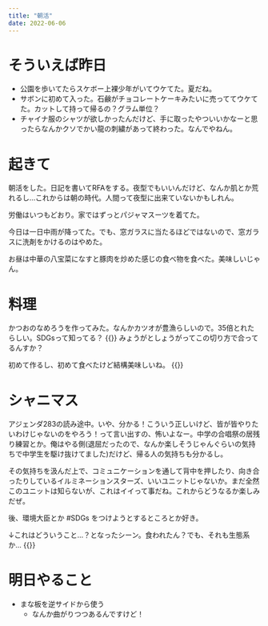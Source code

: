 ```yaml
---
title: "朝活"
date: 2022-06-06
---
```


# そういえば昨日
- 公園を歩いてたらスケボー上裸少年がいてウケてた。夏だね。
- サボンに初めて入った。石鹸がチョコレートケーキみたいに売っててウケてた。カットして持って帰るの？グラム単位？
- チャイナ服のシャツが欲しかったんだけど、手に取ったやついいかなーと思ったらなんかクソでかい龍の刺繍があって終わった。なんでやねん。

# 起きて
朝活をした。日記を書いてRFAをする。夜型でもいいんだけど、なんか肌とか荒れるし...これからは朝の時代。人間って夜型に出来ていないかもしれん。

労働はいつもどおり。家ではずっとパジャマスーツを着てた。

今日は一日中雨が降ってた。でも、窓ガラスに当たるほどではないので、窓ガラスに洗剤をかけるのはやめた。

お昼は中華の八宝菜になすと豚肉を炒めた感じの食べ物を食べた。美味しいじゃん。

# 料理
かつおのなめろうを作ってみた。なんかカツオが豊漁らしいので。35倍とれたらしい。SDGsって知ってる？
{{<tweet user="dango_bot" id="1532735409733545985">}}
みょうがとしょうがってこの切り方で合ってるんすか？

初めて作るし、初めて食べたけど結構美味しいね。
{{<tweet user="dango_bot" id="1532735409733545985">}}

# シャニマス
アジェンダ283の読み途中。いや、分かる！こういう正しいけど、皆が皆やりたいわけじゃないのをやろう！って言い出すの、怖いよなー。中学の合唱祭の居残り練習とか。俺はやる側(退屈だったので、なんか楽しそうじゃんぐらいの気持ちで中学生を駆け抜けてました)だけど、帰る人の気持ちも分かるし。

その気持ちを汲んだ上で、コミュニケーションを通して背中を押したり、向き合ったりしているイルミネーションスターズ、いいユニットじゃないか。まだ全然このユニットは知らないが、これはイイって事だね。これからどうなるか楽しみだぜ。

後、環境大臣とか #SDGs をつけようとするところとか好き。

↓これはどういうこと...？となったシーン。食われたん？でも、それも生態系か...
{{<tweet user="dango_bot" id="1533835181773115393">}}

# 明日やること
- まな板を逆サイドから使う
  - なんか曲がりつつあるんですけど！